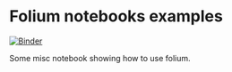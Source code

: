 # Folium notebooks examples

[![Binder](http://mybinder.org/badge.svg)](http://mybinder.org/repo/ocefpaf/folium_notebooks)

Some misc notebook showing how to use folium.

